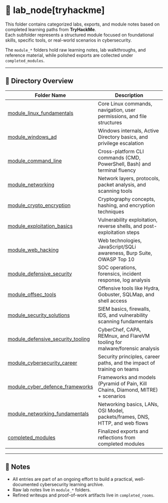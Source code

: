 # 🧪 lab_node[tryhackme]

This folder contains categorized labs, exports, and module notes based on completed learning paths from **TryHackMe**.  
Each subfolder represents a structured module focused on foundational skills, specific tools, or real-world scenarios in cybersecurity.

The `module_*` folders hold raw learning notes, lab walkthroughs, and reference material, while polished exports are collected under `completed_modules`.

---

## 📂 Directory Overview
| Folder Name                                                                 | Description                                                                 |
|------------------------------------------------------------------------------|-----------------------------------------------------------------------------|
| [module_linux_fundamentals](./module_linux_fundamentals)                     | Core Linux commands, navigation, user permissions, and file structures       |
| [module_windows_ad](./module_windows_ad)                                     | Windows internals, Active Directory basics, and privilege escalation         |
| [module_command_line](./module_command_line)                                 | Cross-platform CLI commands (CMD, PowerShell, Bash) and terminal fluency     |
| [module_networking](./module_networking)                                     | Network layers, protocols, packet analysis, and scanning tools               |
| [module_crypto_encryption](./module_crypto_encryption)                       | Cryptography concepts, hashing, and encryption techniques                   |
| [module_exploitation_basics](./module_exploitation_basics)                   | Vulnerability exploitation, reverse shells, and post-exploitation steps      |
| [module_web_hacking](./module_web_hacking)                                   | Web technologies, JavaScript/SQLi awareness, Burp Suite, OWASP Top 10        |
| [module_defensive_security](./module_defensive_security)                     | SOC operations, forensics, incident response, log analysis                   |
| [module_offsec_tools](./module_offsec_tools)                                 | Offensive tools like Hydra, Gobuster, SQLMap, and shell access               |
| [module_security_solutions](./module_security_solutions)                     | SIEM basics, firewalls, IDS, and vulnerability scanning fundamentals         |
| [module_defensive_security_tooling](./module_defensive_security_tooling)     | CyberChef, CAPA, REMnux, and FlareVM tooling for malware/forensic analysis  |
| [module_cybersecurity_career](./module_cybersecurity_career)                 | Security principles, career paths, and the impact of training on teams       |
| [module_cyber_defence_frameworks](./module_cyber_defence_frameworks)         | Frameworks and models (Pyramid of Pain, Kill Chains, Diamond, MITRE) + scenarios |
| [module_networking_fundamentals](./module_networking_fundamentals)           | Networking basics, LANs, OSI Model, packets/frames, DNS, HTTP, and web flows |
| [completed_modules](./completed_modules)                                     | Finalized exports and reflections from completed modules                     |

---

## 📝 Notes
- All entries are part of an ongoing effort to build a practical, well-documented cybersecurity learning archive.  
- Raw lab notes live in `module_*` folders.  
- Refined writeups and proof-of-work artifacts live in `completed_rooms`.  
